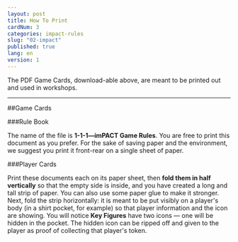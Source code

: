 ```yaml
---
layout: post
title: How To Print
cardNum: 3
categories: impact-rules
slug: "02-impact"
published: true
lang: en
version: 1
---
```


The PDF Game Cards, download-able above, are meant to be printed out and used in workshops. 
_________

##Game Cards

###Rule Book

The name of the file is **1-1-1—imPACT Game Rules**. You are free to print this document as you prefer. For the sake of saving paper and the environment, we suggest you print it front-rear on a single sheet of paper.

###Player Cards

Print these documents each on its paper sheet, then **fold them in half vertically** so that the empty side is inside, and you have created a long and tall strip of paper. You can also use some paper glue to make it stronger. Next, fold the strip horizontally: it is meant to be put visibly on a player's body (in a shirt pocket, for example) so that player information and the icon are showing. You will notice **Key Figures** have two icons — one will be hidden in the pocket. The hidden icon can be ripped off and given to the player as proof of collecting that player's token.
